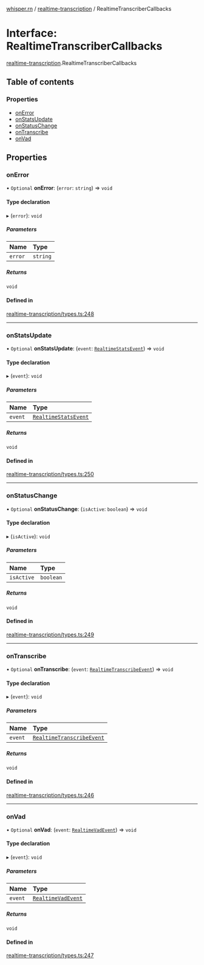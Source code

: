 [whisper.rn](../README.md) / [realtime-transcription](../modules/realtime_transcription.md) / RealtimeTranscriberCallbacks

# Interface: RealtimeTranscriberCallbacks

[realtime-transcription](../modules/realtime_transcription.md).RealtimeTranscriberCallbacks

## Table of contents

### Properties

- [onError](realtime_transcription.RealtimeTranscriberCallbacks.md#onerror)
- [onStatsUpdate](realtime_transcription.RealtimeTranscriberCallbacks.md#onstatsupdate)
- [onStatusChange](realtime_transcription.RealtimeTranscriberCallbacks.md#onstatuschange)
- [onTranscribe](realtime_transcription.RealtimeTranscriberCallbacks.md#ontranscribe)
- [onVad](realtime_transcription.RealtimeTranscriberCallbacks.md#onvad)

## Properties

### onError

• `Optional` **onError**: (`error`: `string`) => `void`

#### Type declaration

▸ (`error`): `void`

##### Parameters

| Name | Type |
| :------ | :------ |
| `error` | `string` |

##### Returns

`void`

#### Defined in

[realtime-transcription/types.ts:248](https://github.com/mybigday/whisper.rn/blob/16b3c27/src/realtime-transcription/types.ts#L248)

___

### onStatsUpdate

• `Optional` **onStatsUpdate**: (`event`: [`RealtimeStatsEvent`](realtime_transcription.RealtimeStatsEvent.md)) => `void`

#### Type declaration

▸ (`event`): `void`

##### Parameters

| Name | Type |
| :------ | :------ |
| `event` | [`RealtimeStatsEvent`](realtime_transcription.RealtimeStatsEvent.md) |

##### Returns

`void`

#### Defined in

[realtime-transcription/types.ts:250](https://github.com/mybigday/whisper.rn/blob/16b3c27/src/realtime-transcription/types.ts#L250)

___

### onStatusChange

• `Optional` **onStatusChange**: (`isActive`: `boolean`) => `void`

#### Type declaration

▸ (`isActive`): `void`

##### Parameters

| Name | Type |
| :------ | :------ |
| `isActive` | `boolean` |

##### Returns

`void`

#### Defined in

[realtime-transcription/types.ts:249](https://github.com/mybigday/whisper.rn/blob/16b3c27/src/realtime-transcription/types.ts#L249)

___

### onTranscribe

• `Optional` **onTranscribe**: (`event`: [`RealtimeTranscribeEvent`](realtime_transcription.RealtimeTranscribeEvent.md)) => `void`

#### Type declaration

▸ (`event`): `void`

##### Parameters

| Name | Type |
| :------ | :------ |
| `event` | [`RealtimeTranscribeEvent`](realtime_transcription.RealtimeTranscribeEvent.md) |

##### Returns

`void`

#### Defined in

[realtime-transcription/types.ts:246](https://github.com/mybigday/whisper.rn/blob/16b3c27/src/realtime-transcription/types.ts#L246)

___

### onVad

• `Optional` **onVad**: (`event`: [`RealtimeVadEvent`](realtime_transcription.RealtimeVadEvent.md)) => `void`

#### Type declaration

▸ (`event`): `void`

##### Parameters

| Name | Type |
| :------ | :------ |
| `event` | [`RealtimeVadEvent`](realtime_transcription.RealtimeVadEvent.md) |

##### Returns

`void`

#### Defined in

[realtime-transcription/types.ts:247](https://github.com/mybigday/whisper.rn/blob/16b3c27/src/realtime-transcription/types.ts#L247)
